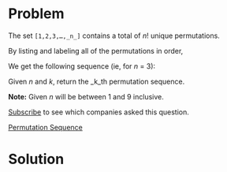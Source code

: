 
# Problem

The set `[1,2,3,…,_n_]` contains a total of _n_! unique permutations.

By listing and labeling all of the permutations in order,

We get the following sequence (ie, for _n_ = 3):

Given _n_ and _k_, return the _k_th permutation sequence.

**Note:** Given _n_ will be between 1 and 9 inclusive.

[Subscribe](/subscribe/) to see which companies asked this question.



[Permutation Sequence](https://leetcode.com/problems/permutation-sequence)

# Solution



